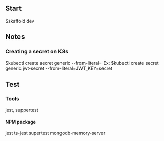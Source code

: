 ## Start
$skaffold dev

## Notes

### Creating a secret on K8s
$kubectl create secret generic <key> --from-literal=<value>
Ex: $kubectl create secret generic jwt-secret --from-literal=JWT_KEY=secret


## Test

### Tools
jest, suppertest

#### NPM package
jest ts-jest supertest mongodb-memory-server
